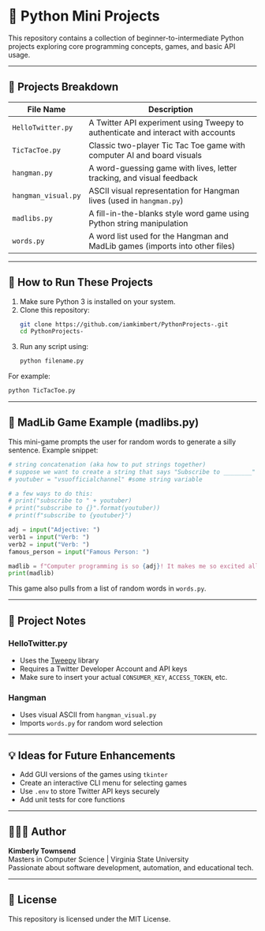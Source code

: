 # 🐍 Python Mini Projects
This repository contains a collection of beginner-to-intermediate Python projects exploring core programming concepts, games, and basic API usage.

---

## 📂 Projects Breakdown

| File Name         | Description                                                                            |
|------------------|----------------------------------------------------------------------------------------|
| `HelloTwitter.py` | A Twitter API experiment using Tweepy to authenticate and interact with accounts      |
| `TicTacToe.py`    | Classic two-player Tic Tac Toe game with computer AI and board visuals                |
| `hangman.py`      | A word-guessing game with lives, letter tracking, and visual feedback                 |
| `hangman_visual.py` | ASCII visual representation for Hangman lives (used in `hangman.py`)               |
| `madlibs.py`      | A fill-in-the-blanks style word game using Python string manipulation                |
| `words.py`        | A word list used for the Hangman and MadLib games (imports into other files)         |

---

## 🚀 How to Run These Projects

1. Make sure Python 3 is installed on your system.
2. Clone this repository:
   ```bash
   git clone https://github.com/iamkimbert/PythonProjects-.git
   cd PythonProjects-
   ```
3. Run any script using:
   ```bash
   python filename.py
   ```

For example:
```bash
python TicTacToe.py
```

---

## 🧐 MadLib Game Example (madlibs.py)

This mini-game prompts the user for random words to generate a silly sentence. Example snippet:

```python
# string concatenation (aka how to put strings together)
# suppose we want to create a string that says "Subscribe to ________"
# youtuber = "vsuofficialchannel" #some string variable

# a few ways to do this:
# print("subscribe to " + youtuber)
# print("subscribe to {}".format(youtuber))
# print(f"subscribe to {youtuber}")

adj = input("Adjective: ")
verb1 = input("Verb: ")
verb2 = input("Verb: ")
famous_person = input("Famous Person: ")

madlib = f"Computer programming is so {adj}! It makes me so excited all the time because I love to {verb1}. Stay hydrated and {verb2} like you are {famous_person}!"
print(madlib)
```

This game also pulls from a list of random words in `words.py`.

---

## 💠 Project Notes

### HelloTwitter.py
- Uses the [Tweepy](https://docs.tweepy.org/en/stable/) library
- Requires a Twitter Developer Account and API keys
- Make sure to insert your actual `CONSUMER_KEY`, `ACCESS_TOKEN`, etc.

### Hangman
- Uses visual ASCII from `hangman_visual.py`
- Imports `words.py` for random word selection

---

## 💡 Ideas for Future Enhancements

- Add GUI versions of the games using `tkinter`
- Create an interactive CLI menu for selecting games
- Use `.env` to store Twitter API keys securely
- Add unit tests for core functions

---

## 👩🏾‍💻 Author

**Kimberly Townsend**  
Masters in Computer Science | Virginia State University  
Passionate about software development, automation, and educational tech.

---

## 📜 License

This repository is licensed under the MIT License.

